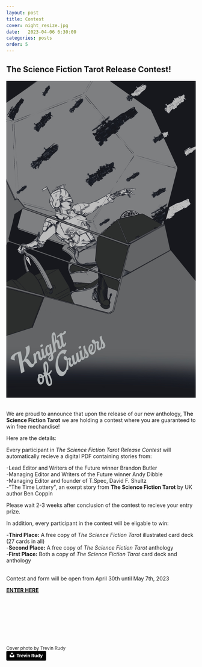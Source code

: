 ```yaml
---
layout: post
title: Contest
cover: night_resize.jpg
date:   2023-04-06 6:30:00
categories: posts
order: 5
---
```



## The Science Fiction Tarot Release Contest!
<div class="tile">
	<div>
		<img src="/images/Tarot_Cruisers.jpg" class="tarot_card" />
	</div>
</div>
<br />
<p>We are proud to announce that upon the release of our new anthology, <strong>The Science Fiction Tarot</strong> we are holding a contest where you are guaranteed to win free mechandise!</p>
<p>Here are the details:</p>
<p>Every participant in <em>The Science Fiction Tarot Release Contest</em> will automatically recieve a digital PDF containing stories from:</p>
-Lead Editor and Writers of the Future winner Brandon Butler<br />
-Managing Editor and Writers of the Future winner Andy Dibble<br />
-Managing Editor and founder of T.Spec, David F. Shultz<br />
-"The Time Lottery", an exerpt story from <strong>The Science Fiction Tarot</strong> by UK author Ben Coppin
<br />
<p>Please wait 2-3 weeks after conclusion of the contest to recieve your entry prize.</p>
<p>In addition, every participant in the contest will be eligable to win:</p>
-<strong>Third Place:</strong> A free copy of <em>The Science Fiction Tarot</em> illustrated card deck (27 cards in all)<br />
-<strong>Second Place:</strong> A free copy of <em>The Science Fiction Tarot</em> anthology<br />
-<strong>First Place:</strong> Both a copy of <em>The Science Fiction Tarot</em> card deck and anthology<br />
<br />
<p>Contest and form will be open from April 30th until May 7th, 2023</p> 
<strong><a href="https://docs.google.com/forms/d/e/1FAIpQLScZkpbrfx72S20c_dT34l-2EGxGmT6o1mfjIw11WthQzE0fSA/viewform" target="_blank">ENTER HERE</a></strong><br />

<p>&nbsp;<p>
<p>&nbsp;<p>
<p>&nbsp;<p>
<p>&nbsp;<p>

<div style="font-size:12px">
Cover photo by Trevin Rudy
</div>
<a style="background-color:black;color:white;text-decoration:none;padding:4px 6px;font-family:-apple-system, BlinkMacSystemFont, &quot;San Francisco&quot;, &quot;Helvetica Neue&quot;, Helvetica, Ubuntu, Roboto, Noto, &quot;Segoe UI&quot;, Arial, sans-serif;font-size:12px;font-weight:bold;line-height:1.2;display:inline-block;border-radius:3px" href="https://unsplash.com/@trevinrudy?utm_medium=referral&amp;utm_campaign=photographer-credit&amp;utm_content=creditBadge" target="_blank" rel="noopener noreferrer" title="Download free do whatever you want high-resolution photos from Trevin Rudy"><span style="display:inline-block;padding:2px 3px"><svg xmlns="http://www.w3.org/2000/svg" style="height:12px;width:auto;position:relative;vertical-align:middle;top:-2px;fill:white" viewBox="0 0 32 32"><title>unsplash-logo</title><path d="M10 9V0h12v9H10zm12 5h10v18H0V14h10v9h12v-9z"></path></svg></span><span style="display:inline-block;padding:2px 3px">Trevin Rudy</span></a>
